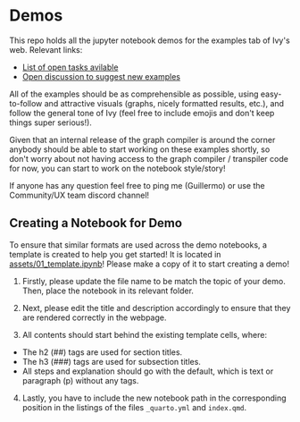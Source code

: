 # Demos

This repo holds all the jupyter notebook demos for the examples tab of Ivy's web. Relevant links:
- [List of open tasks avilable](https://github.com/unifyai/demos/issues/2) 
- [Open discussion to suggest new examples](https://github.com/unifyai/demos/issues/1)

All of the examples should be as comprehensible as possible, using easy-to-follow and attractive visuals (graphs, nicely formatted results, etc.), and follow the general tone of Ivy (feel free to include emojis and don't keep things super serious!).

Given that an internal release of the graph compiler is around the corner anybody should be able to start working on these examples shortly, so don't worry about not having access to the graph compiler / transpiler code for now, you can start to work on the notebook style/story!

If anyone has any question feel free to ping me (Guillermo) or use the Community/UX team discord channel!

## Creating a Notebook for Demo

To ensure that similar formats are used across the demo notebooks, a template is created to help you get started! It is located in [assets/01_template.ipynb](assets/01_template.ipynb)! Please make a copy of it to start creating a demo!

1. Firstly, please update the file name to be match the topic of your demo. Then, place the notebook in its relevant folder.

2. Next, please edit the title and description accordingly to ensure that they are rendered correctly in the webpage.

3. All contents should start behind the existing template cells, where:
- The h2 (##) tags are used for section titles.
- The h3 (###) tags are used for subsection titles.
- All steps and explanation should go with the default, which is text or paragraph (p) without any tags.

4. Lastly, you have to include the new notebook path in the corresponding position in the listings of the files `_quarto.yml` and `index.qmd`.